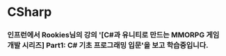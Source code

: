 # CSharp

### 인프런에서 Rookies님의 강의 '[C#과 유니티로 만드는 MMORPG 게임 개발 시리즈] Part1: C# 기초 프로그래밍 입문'을 보고 학습중입니다.
